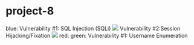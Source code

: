 # project-8
blue:
Vulnerability #1: SQL Injection (SQLi)
![](https://github.com/guanomite/project-8-/blob/master/Screenshot%20(23).png)
Vulnerability #2:Session Hijacking/Fixation
![](https://github.com/guanomite/project-8-/blob/master/Screenshot%20(23).png)
red:
green:
Vulnerability #1: Username Enumeration
